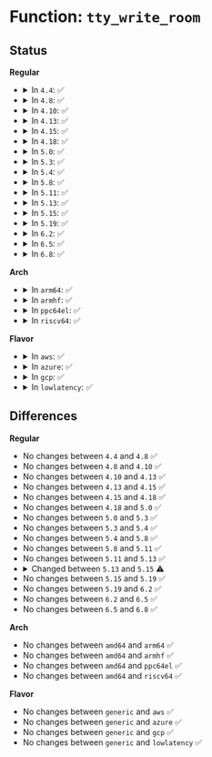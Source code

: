 # Function: <code>tty_write_room</code>

## Status
<b>Regular</b>
<ul>
<li>
<details>
<summary>In <code>4.4</code>: ✅</summary>

```c
int tty_write_room(struct tty_struct *tty);
```

**Collision:** Unique Global

**Inline:** No

**Transformation:** False

**Instances:**

```
In drivers/tty/tty_ioctl.c (ffffffff814e8120)
Location: drivers/tty/tty_ioctl.c:75
Inline: False
Direct callers:
  - drivers/tty/n_tty.c:__process_echoes
  - drivers/tty/n_tty.c:n_tty_poll
  - drivers/tty/n_tty.c:n_tty_write
  - drivers/tty/n_tty.c:n_tty_write
```
**Symbols:**

```
ffffffff814e8120-ffffffff814e8140: tty_write_room (STB_GLOBAL)
```
</details>
</li>
<li>
<details>
<summary>In <code>4.8</code>: ✅</summary>

```c
int tty_write_room(struct tty_struct *tty);
```

**Collision:** Unique Global

**Inline:** No

**Transformation:** False

**Instances:**

```
In drivers/tty/tty_ioctl.c (ffffffff81539280)
Location: drivers/tty/tty_ioctl.c:75
Inline: False
Direct callers:
  - drivers/tty/n_tty.c:n_tty_poll
  - drivers/tty/n_tty.c:n_tty_write
  - drivers/tty/n_tty.c:n_tty_write
  - drivers/tty/n_tty.c:__process_echoes
```
**Symbols:**

```
ffffffff81539280-ffffffff815392a0: tty_write_room (STB_GLOBAL)
```
</details>
</li>
<li>
<details>
<summary>In <code>4.10</code>: ✅</summary>

```c
int tty_write_room(struct tty_struct *tty);
```

**Collision:** Unique Global

**Inline:** No

**Transformation:** False

**Instances:**

```
In drivers/tty/tty_ioctl.c (ffffffff81565990)
Location: drivers/tty/tty_ioctl.c:75
Inline: False
Direct callers:
  - drivers/tty/n_tty.c:n_tty_poll
  - drivers/tty/n_tty.c:n_tty_write
  - drivers/tty/n_tty.c:n_tty_write
  - drivers/tty/n_tty.c:__process_echoes
```
**Symbols:**

```
ffffffff81565990-ffffffff815659b0: tty_write_room (STB_GLOBAL)
```
</details>
</li>
<li>
<details>
<summary>In <code>4.13</code>: ✅</summary>

```c
int tty_write_room(struct tty_struct *tty);
```

**Collision:** Unique Global

**Inline:** No

**Transformation:** False

**Instances:**

```
In drivers/tty/tty_ioctl.c (ffffffff81579190)
Location: drivers/tty/tty_ioctl.c:75
Inline: False
Direct callers:
  - drivers/tty/n_tty.c:n_tty_poll
  - drivers/tty/n_tty.c:n_tty_write
  - drivers/tty/n_tty.c:n_tty_write
  - drivers/tty/n_tty.c:__process_echoes
```
**Symbols:**

```
ffffffff81579190-ffffffff815791b0: tty_write_room (STB_GLOBAL)
```
</details>
</li>
<li>
<details>
<summary>In <code>4.15</code>: ✅</summary>

```c
int tty_write_room(struct tty_struct *tty);
```

**Collision:** Unique Global

**Inline:** No

**Transformation:** False

**Instances:**

```
In drivers/tty/tty_ioctl.c (ffffffff815ddb20)
Location: drivers/tty/tty_ioctl.c:76
Inline: False
Direct callers:
  - drivers/tty/n_tty.c:n_tty_poll
  - drivers/tty/n_tty.c:n_tty_write
  - drivers/tty/n_tty.c:n_tty_write
  - drivers/tty/n_tty.c:__process_echoes
  - drivers/tty/serdev/serdev-ttyport.c:ttyport_write_room
```
**Symbols:**

```
ffffffff815ddb20-ffffffff815ddb43: tty_write_room (STB_GLOBAL)
```
</details>
</li>
<li>
<details>
<summary>In <code>4.18</code>: ✅</summary>

```c
int tty_write_room(struct tty_struct *tty);
```

**Collision:** Unique Global

**Inline:** No

**Transformation:** False

**Instances:**

```
In drivers/tty/tty_ioctl.c (ffffffff81616de0)
Location: drivers/tty/tty_ioctl.c:76
Inline: False
Direct callers:
  - drivers/tty/n_tty.c:n_tty_poll
  - drivers/tty/n_tty.c:n_tty_write
  - drivers/tty/n_tty.c:n_tty_write
  - drivers/tty/n_tty.c:__process_echoes
  - drivers/tty/serdev/serdev-ttyport.c:ttyport_write_room
  - drivers/tty/serdev/serdev-ttyport.c:ttyport_write_room
```
**Symbols:**

```
ffffffff81616de0-ffffffff81616e03: tty_write_room (STB_GLOBAL)
```
</details>
</li>
<li>
<details>
<summary>In <code>5.0</code>: ✅</summary>

```c
int tty_write_room(struct tty_struct *tty);
```

**Collision:** Unique Global

**Inline:** No

**Transformation:** False

**Instances:**

```
In drivers/tty/tty_ioctl.c (ffffffff81633fe0)
Location: drivers/tty/tty_ioctl.c:76
Inline: False
Direct callers:
  - drivers/tty/n_tty.c:n_tty_poll
  - drivers/tty/n_tty.c:n_tty_write
  - drivers/tty/n_tty.c:n_tty_write
  - drivers/tty/n_tty.c:__process_echoes
  - drivers/tty/serdev/serdev-ttyport.c:ttyport_write_room
```
**Symbols:**

```
ffffffff81633fe0-ffffffff81634003: tty_write_room (STB_GLOBAL)
```
</details>
</li>
<li>
<details>
<summary>In <code>5.3</code>: ✅</summary>

```c
int tty_write_room(struct tty_struct *tty);
```

**Collision:** Unique Global

**Inline:** No

**Transformation:** False

**Instances:**

```
In drivers/tty/tty_ioctl.c (ffffffff81668090)
Location: drivers/tty/tty_ioctl.c:76
Inline: False
Direct callers:
  - drivers/tty/n_tty.c:n_tty_poll
  - drivers/tty/n_tty.c:n_tty_write
  - drivers/tty/n_tty.c:n_tty_write
  - drivers/tty/n_tty.c:__process_echoes
  - drivers/tty/serdev/serdev-ttyport.c:ttyport_write_room
```
**Symbols:**

```
ffffffff81668090-ffffffff816680b3: tty_write_room (STB_GLOBAL)
```
</details>
</li>
<li>
<details>
<summary>In <code>5.4</code>: ✅</summary>

```c
int tty_write_room(struct tty_struct *tty);
```

**Collision:** Unique Global

**Inline:** No

**Transformation:** False

**Instances:**

```
In drivers/tty/tty_ioctl.c (ffffffff8168a7e0)
Location: drivers/tty/tty_ioctl.c:76
Inline: False
Direct callers:
  - drivers/tty/n_tty.c:n_tty_poll
  - drivers/tty/n_tty.c:n_tty_write
  - drivers/tty/n_tty.c:n_tty_write
  - drivers/tty/n_tty.c:__process_echoes
  - drivers/tty/serdev/serdev-ttyport.c:ttyport_write_room
```
**Symbols:**

```
ffffffff8168a7e0-ffffffff8168a803: tty_write_room (STB_GLOBAL)
```
</details>
</li>
<li>
<details>
<summary>In <code>5.8</code>: ✅</summary>

```c
int tty_write_room(struct tty_struct *tty);
```

**Collision:** Unique Global

**Inline:** No

**Transformation:** False

**Instances:**

```
In drivers/tty/tty_ioctl.c (ffffffff8173c6d0)
Location: drivers/tty/tty_ioctl.c:76
Inline: False
Direct callers:
  - drivers/tty/n_tty.c:n_tty_poll
  - drivers/tty/n_tty.c:n_tty_write
  - drivers/tty/n_tty.c:__process_echoes
  - drivers/tty/n_tty.c:process_output_block
  - drivers/tty/serdev/serdev-ttyport.c:ttyport_write_room
```
**Symbols:**

```
ffffffff8173c6d0-ffffffff8173c6f3: tty_write_room (STB_GLOBAL)
```
</details>
</li>
<li>
<details>
<summary>In <code>5.11</code>: ✅</summary>

```c
int tty_write_room(struct tty_struct *tty);
```

**Collision:** Unique Global

**Inline:** No

**Transformation:** False

**Instances:**

```
In drivers/tty/tty_ioctl.c (ffffffff81758840)
Location: drivers/tty/tty_ioctl.c:76
Inline: False
Direct callers:
  - drivers/tty/n_tty.c:n_tty_poll
  - drivers/tty/n_tty.c:n_tty_write
  - drivers/tty/n_tty.c:__process_echoes
  - drivers/tty/n_tty.c:process_output_block
  - drivers/tty/serdev/serdev-ttyport.c:ttyport_write_room
```
**Symbols:**

```
ffffffff81758840-ffffffff81758863: tty_write_room (STB_GLOBAL)
```
</details>
</li>
<li>
<details>
<summary>In <code>5.13</code>: ✅</summary>

```c
int tty_write_room(struct tty_struct *tty);
```

**Collision:** Unique Global

**Inline:** No

**Transformation:** False

**Instances:**

```
In drivers/tty/tty_ioctl.c (ffffffff8173c7a0)
Location: drivers/tty/tty_ioctl.c:76
Inline: False
Direct callers:
  - drivers/tty/n_tty.c:n_tty_poll
  - drivers/tty/n_tty.c:n_tty_write
  - drivers/tty/n_tty.c:__process_echoes
  - drivers/tty/n_tty.c:process_output_block
  - drivers/tty/serdev/serdev-ttyport.c:ttyport_write_room
```
**Symbols:**

```
ffffffff8173c7a0-ffffffff8173c7c3: tty_write_room (STB_GLOBAL)
```
</details>
</li>
<li>
<details>
<summary>In <code>5.15</code>: ✅</summary>

```c
unsigned int tty_write_room(struct tty_struct *tty);
```

**Collision:** Unique Global

**Inline:** No

**Transformation:** False

**Instances:**

```
In drivers/tty/tty_ioctl.c (ffffffff817bcd70)
Location: drivers/tty/tty_ioctl.c:76
Inline: False
Direct callers:
  - drivers/tty/n_tty.c:n_tty_poll
  - drivers/tty/n_tty.c:n_tty_write
  - drivers/tty/n_tty.c:__process_echoes
  - drivers/tty/n_tty.c:process_output_block
  - drivers/tty/serdev/serdev-ttyport.c:ttyport_write_room
```
**Symbols:**

```
ffffffff817bcd70-ffffffff817bcd93: tty_write_room (STB_GLOBAL)
```
</details>
</li>
<li>
<details>
<summary>In <code>5.19</code>: ✅</summary>

```c
unsigned int tty_write_room(struct tty_struct *tty);
```

**Collision:** Unique Global

**Inline:** No

**Transformation:** False

**Instances:**

```
In drivers/tty/tty_ioctl.c (ffffffff818f8fa0)
Location: drivers/tty/tty_ioctl.c:76
Inline: False
Direct callers:
  - drivers/tty/n_tty.c:n_tty_poll
  - drivers/tty/n_tty.c:n_tty_write
  - drivers/tty/n_tty.c:__process_echoes
  - drivers/tty/n_tty.c:process_output_block
  - drivers/tty/serdev/serdev-ttyport.c:ttyport_write_room
```
**Symbols:**

```
ffffffff818f8fa0-ffffffff818f8fd3: tty_write_room (STB_GLOBAL)
```
</details>
</li>
<li>
<details>
<summary>In <code>6.2</code>: ✅</summary>

```c
unsigned int tty_write_room(struct tty_struct *tty);
```

**Collision:** Unique Global

**Inline:** No

**Transformation:** False

**Instances:**

```
In drivers/tty/tty_ioctl.c (ffffffff81a51dd0)
Location: drivers/tty/tty_ioctl.c:77
Inline: False
Direct callers:
  - drivers/tty/n_tty.c:n_tty_poll
  - drivers/tty/n_tty.c:n_tty_write
  - drivers/tty/n_tty.c:__process_echoes
  - drivers/tty/n_tty.c:process_output_block
  - drivers/tty/serdev/serdev-ttyport.c:ttyport_write_room
```
**Symbols:**

```
ffffffff81a51dd0-ffffffff81a51e03: tty_write_room (STB_GLOBAL)
```
</details>
</li>
<li>
<details>
<summary>In <code>6.5</code>: ✅</summary>

```c
unsigned int tty_write_room(struct tty_struct *tty);
```

**Collision:** Unique Global

**Inline:** No

**Transformation:** False

**Instances:**

```
In drivers/tty/tty_ioctl.c (ffffffff81a9c0e0)
Location: drivers/tty/tty_ioctl.c:78
Inline: False
Direct callers:
  - drivers/tty/n_tty.c:n_tty_poll
  - drivers/tty/n_tty.c:n_tty_write
  - drivers/tty/n_tty.c:__process_echoes
  - drivers/tty/n_tty.c:process_output_block
  - drivers/tty/serdev/serdev-ttyport.c:ttyport_write_room
```
**Symbols:**

```
ffffffff81a9c0e0-ffffffff81a9c113: tty_write_room (STB_GLOBAL)
```
</details>
</li>
<li>
<details>
<summary>In <code>6.8</code>: ✅</summary>

```c
unsigned int tty_write_room(struct tty_struct *tty);
```

**Collision:** Unique Global

**Inline:** No

**Transformation:** False

**Instances:**

```
In drivers/tty/tty_ioctl.c (ffffffff81aeebb0)
Location: drivers/tty/tty_ioctl.c:66
Inline: False
Direct callers:
  - drivers/tty/n_tty.c:n_tty_poll
  - drivers/tty/n_tty.c:n_tty_write
  - drivers/tty/n_tty.c:__process_echoes
  - drivers/tty/n_tty.c:process_output_block
  - drivers/tty/serdev/serdev-ttyport.c:ttyport_write_room
```
**Symbols:**

```
ffffffff81aeebb0-ffffffff81aeebe3: tty_write_room (STB_GLOBAL)
```
</details>
</li>
</ul>
<b>Arch</b>
<ul>
<li>
<details>
<summary>In <code>arm64</code>: ✅</summary>

```c
int tty_write_room(struct tty_struct *tty);
```

**Collision:** Unique Global

**Inline:** No

**Transformation:** False

**Instances:**

```
In drivers/tty/tty_ioctl.c (ffff800010858d98)
Location: drivers/tty/tty_ioctl.c:76
Inline: False
Direct callers:
  - drivers/tty/n_tty.c:n_tty_poll
  - drivers/tty/n_tty.c:n_tty_write
  - drivers/tty/n_tty.c:n_tty_write
  - drivers/tty/n_tty.c:__process_echoes
  - drivers/tty/serdev/serdev-ttyport.c:ttyport_write_room
```
**Symbols:**

```
ffff800010858d98-ffff800010858dd4: tty_write_room (STB_GLOBAL)
```
</details>
</li>
<li>
<details>
<summary>In <code>armhf</code>: ✅</summary>

```c
int tty_write_room(struct tty_struct *tty);
```

**Collision:** Unique Global

**Inline:** No

**Transformation:** False

**Instances:**

```
In drivers/tty/tty_ioctl.c (c0962774)
Location: drivers/tty/tty_ioctl.c:76
Inline: False
Direct callers:
  - drivers/tty/n_tty.c:n_tty_poll
  - drivers/tty/n_tty.c:n_tty_write
  - drivers/tty/n_tty.c:n_tty_write
  - drivers/tty/n_tty.c:__process_echoes
  - drivers/tty/serdev/serdev-ttyport.c:ttyport_write_room
```
**Symbols:**

```
c0962774-c09627a8: tty_write_room (STB_GLOBAL)
```
</details>
</li>
<li>
<details>
<summary>In <code>ppc64el</code>: ✅</summary>

```c
int tty_write_room(struct tty_struct *tty);
```

**Collision:** Unique Global

**Inline:** No

**Transformation:** False

**Instances:**

```
In drivers/tty/tty_ioctl.c (c0000000008f8840)
Location: drivers/tty/tty_ioctl.c:76
Inline: False
Direct callers:
  - drivers/tty/n_tty.c:n_tty_poll
  - drivers/tty/n_tty.c:n_tty_write
  - drivers/tty/n_tty.c:n_tty_write
  - drivers/tty/n_tty.c:__process_echoes
  - drivers/tty/serdev/serdev-ttyport.c:ttyport_write_room
```
**Symbols:**

```
c0000000008f8840-c0000000008f8898: tty_write_room (STB_GLOBAL)
```
</details>
</li>
<li>
<details>
<summary>In <code>riscv64</code>: ✅</summary>

```c
int tty_write_room(struct tty_struct *tty);
```

**Collision:** Unique Global

**Inline:** No

**Transformation:** False

**Instances:**

```
In drivers/tty/tty_ioctl.c (ffffffe000533f8a)
Location: drivers/tty/tty_ioctl.c:76
Inline: False
Direct callers:
  - drivers/tty/n_tty.c:n_tty_poll
  - drivers/tty/n_tty.c:n_tty_write
  - drivers/tty/n_tty.c:n_tty_write
  - drivers/tty/n_tty.c:__process_echoes
  - drivers/tty/serdev/serdev-ttyport.c:ttyport_write_room
```
**Symbols:**

```
ffffffe000533f8a-ffffffe000533fc4: tty_write_room (STB_GLOBAL)
```
</details>
</li>
</ul>
<b>Flavor</b>
<ul>
<li>
<details>
<summary>In <code>aws</code>: ✅</summary>

```c
int tty_write_room(struct tty_struct *tty);
```

**Collision:** Unique Global

**Inline:** No

**Transformation:** False

**Instances:**

```
In drivers/tty/tty_ioctl.c (ffffffff81650260)
Location: drivers/tty/tty_ioctl.c:76
Inline: False
Direct callers:
  - drivers/tty/n_tty.c:n_tty_poll
  - drivers/tty/n_tty.c:n_tty_write
  - drivers/tty/n_tty.c:n_tty_write
  - drivers/tty/n_tty.c:__process_echoes
  - drivers/tty/serdev/serdev-ttyport.c:ttyport_write_room
```
**Symbols:**

```
ffffffff81650260-ffffffff81650283: tty_write_room (STB_GLOBAL)
```
</details>
</li>
<li>
<details>
<summary>In <code>azure</code>: ✅</summary>

```c
int tty_write_room(struct tty_struct *tty);
```

**Collision:** Unique Global

**Inline:** No

**Transformation:** False

**Instances:**

```
In drivers/tty/tty_ioctl.c (ffffffff816306b0)
Location: drivers/tty/tty_ioctl.c:76
Inline: False
Direct callers:
  - drivers/tty/n_tty.c:n_tty_poll
  - drivers/tty/n_tty.c:n_tty_write
  - drivers/tty/n_tty.c:n_tty_write
  - drivers/tty/n_tty.c:__process_echoes
```
**Symbols:**

```
ffffffff816306b0-ffffffff816306d3: tty_write_room (STB_GLOBAL)
```
</details>
</li>
<li>
<details>
<summary>In <code>gcp</code>: ✅</summary>

```c
int tty_write_room(struct tty_struct *tty);
```

**Collision:** Unique Global

**Inline:** No

**Transformation:** False

**Instances:**

```
In drivers/tty/tty_ioctl.c (ffffffff8167e620)
Location: drivers/tty/tty_ioctl.c:76
Inline: False
Direct callers:
  - drivers/tty/n_tty.c:n_tty_poll
  - drivers/tty/n_tty.c:n_tty_write
  - drivers/tty/n_tty.c:n_tty_write
  - drivers/tty/n_tty.c:__process_echoes
  - drivers/tty/serdev/serdev-ttyport.c:ttyport_write_room
```
**Symbols:**

```
ffffffff8167e620-ffffffff8167e643: tty_write_room (STB_GLOBAL)
```
</details>
</li>
<li>
<details>
<summary>In <code>lowlatency</code>: ✅</summary>

```c
int tty_write_room(struct tty_struct *tty);
```

**Collision:** Unique Global

**Inline:** No

**Transformation:** False

**Instances:**

```
In drivers/tty/tty_ioctl.c (ffffffff81698c80)
Location: drivers/tty/tty_ioctl.c:76
Inline: False
Direct callers:
  - drivers/tty/n_tty.c:n_tty_poll
  - drivers/tty/n_tty.c:n_tty_write
  - drivers/tty/n_tty.c:n_tty_write
  - drivers/tty/n_tty.c:__process_echoes
  - drivers/tty/serdev/serdev-ttyport.c:ttyport_write_room
```
**Symbols:**

```
ffffffff81698c80-ffffffff81698ca3: tty_write_room (STB_GLOBAL)
```
</details>
</li>
</ul>

## Differences
<b>Regular</b>
<ul>
<li>
No changes between <code>4.4</code> and <code>4.8</code> ✅
</li>
<li>
No changes between <code>4.8</code> and <code>4.10</code> ✅
</li>
<li>
No changes between <code>4.10</code> and <code>4.13</code> ✅
</li>
<li>
No changes between <code>4.13</code> and <code>4.15</code> ✅
</li>
<li>
No changes between <code>4.15</code> and <code>4.18</code> ✅
</li>
<li>
No changes between <code>4.18</code> and <code>5.0</code> ✅
</li>
<li>
No changes between <code>5.0</code> and <code>5.3</code> ✅
</li>
<li>
No changes between <code>5.3</code> and <code>5.4</code> ✅
</li>
<li>
No changes between <code>5.4</code> and <code>5.8</code> ✅
</li>
<li>
No changes between <code>5.8</code> and <code>5.11</code> ✅
</li>
<li>
No changes between <code>5.11</code> and <code>5.13</code> ✅
</li>
<li>
<details>
<summary>Changed between <code>5.13</code> and <code>5.15</code> ⚠️</summary>
<ul>
<li>
<b>Return type changed. </b>
<code>int</code> ➡️ <code>unsigned int</code>
</li>
</ul>
</details>
</li>
<li>
No changes between <code>5.15</code> and <code>5.19</code> ✅
</li>
<li>
No changes between <code>5.19</code> and <code>6.2</code> ✅
</li>
<li>
No changes between <code>6.2</code> and <code>6.5</code> ✅
</li>
<li>
No changes between <code>6.5</code> and <code>6.8</code> ✅
</li>
</ul>
<b>Arch</b>
<ul>
<li>
No changes between <code>amd64</code> and <code>arm64</code> ✅
</li>
<li>
No changes between <code>amd64</code> and <code>armhf</code> ✅
</li>
<li>
No changes between <code>amd64</code> and <code>ppc64el</code> ✅
</li>
<li>
No changes between <code>amd64</code> and <code>riscv64</code> ✅
</li>
</ul>
<b>Flavor</b>
<ul>
<li>
No changes between <code>generic</code> and <code>aws</code> ✅
</li>
<li>
No changes between <code>generic</code> and <code>azure</code> ✅
</li>
<li>
No changes between <code>generic</code> and <code>gcp</code> ✅
</li>
<li>
No changes between <code>generic</code> and <code>lowlatency</code> ✅
</li>
</ul>
